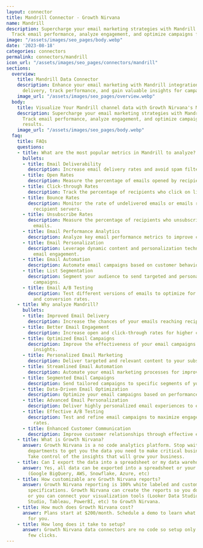 ```yaml
---
layout: connector
title: Mandrill Connector - Growth Nirvana
name: Mandrill
description: Supercharge your email marketing strategies with Mandrill integration.
  Track email performance, analyze engagement, and optimize campaigns for better results.
image: "/assets/images/seo_pages/body.webp"
date: '2023-08-18'
categories: connectors
permalink: connectors/mandrill
icon_url: "/assets/images/seo_pages/connectors/mandrill"
sections:
  overview:
    title: Mandrill Data Connector
    description: Enhance your email marketing with Mandrill integration. Improve email
      delivery, track performance, and gain valuable insights for campaign optimization.
    image_url: "/assets/images/seo_pages/overview.webp"
  body:
    title: Visualize Your Mandrill channel data with Growth Nirvana's Mandrill Connector
    description: Supercharge your email marketing strategies with Mandrill integration.
      Track email performance, analyze engagement, and optimize campaigns for better
      results.
    image_url: "/assets/images/seo_pages/body.webp"
  faq:
    title: FAQs
    questions:
    - title: What are the most popular metrics in Mandrill to analyze?
      bullets:
      - title: Email Deliverability
        description: Increase email delivery rates and avoid spam filters.
      - title: Open Rates
        description: Measure the percentage of emails opened by recipients.
      - title: Click-through Rates
        description: Track the percentage of recipients who click on links in emails.
      - title: Bounce Rates
        description: Monitor the rate of undelivered emails or emails rejected by
          recipient servers.
      - title: Unsubscribe Rates
        description: Measure the percentage of recipients who unsubscribe from your
          emails.
      - title: Email Performance Analytics
        description: Analyze key email performance metrics to improve campaign effectiveness.
      - title: Email Personalization
        description: Leverage dynamic content and personalization techniques to improve
          email engagement.
      - title: Email Automation
        description: Automate email campaigns based on customer behavior and triggers.
      - title: List Segmentation
        description: Segment your audience to send targeted and personalized email
          campaigns.
      - title: Email A/B Testing
        description: Test different versions of emails to optimize for higher engagement
          and conversion rates.
    - title: Why analyze Mandrill?
      bullets:
      - title: Improved Email Delivery
        description: Increase the chances of your emails reaching recipients' inboxes.
      - title: Better Email Engagement
        description: Increase open and click-through rates for higher customer interaction.
      - title: Optimized Email Campaigns
        description: Improve the effectiveness of your email campaigns with data-driven
          insights.
      - title: Personalized Email Marketing
        description: Deliver targeted and relevant content to your subscribers.
      - title: Streamlined Email Automation
        description: Automate your email marketing processes for improved efficiency.
      - title: Segmented Email Campaigns
        description: Send tailored campaigns to specific segments of your audience.
      - title: Data-Driven Email Optimization
        description: Optimize your email campaigns based on performance analytics.
      - title: Advanced Email Personalization
        description: Deliver highly personalized email experiences to each subscriber.
      - title: Effective A/B Testing
        description: Test and refine email campaigns to maximize engagement and conversion
          rates.
      - title: Enhanced Customer Communication
        description: Improve customer relationships through effective email communication.
    - title: What is Growth Nirvana?
      answer: Growth Nirvana is a no code analytics platform. Stop waiting for other
        departments to get you the data you need to make critical business decisions.
        Take control of the insights that will grow your business.
    - title: Can I export the data into a spreadsheet or my data warehouse?
      answer: Yes, all data can be exported into a spreadsheet or your data warehouse
        (Google BigQuery, AWS, Snowflake, Azure, etc)
    - title: How customizable are Growth Nirvana reports?
      answer: Growth Nirvana reporting is 100% white labeled and customized to your
        specifications. Growth Nirvana can create the reports so you don’t have to
        or you can connect your visualization tools (Looker Data Studio/Google Data
        Studio, Tableau, PowerBI, etc) to Growth Nirvana.
    - title: How much does Growth Nirvana cost?
      answer: Plans start at $200/month. Schedule a demo to learn what plan is best
        for you.
    - title: How long does it take to setup?
      answer: Growth Nirvana data connectors are no code so setup only requires a
        few clicks.
---
```

